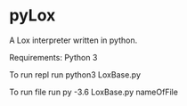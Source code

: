 # pyLox
A Lox interpreter written in python.

Requirements: Python 3

To run repl run python3 LoxBase.py

To run file run py -3.6 LoxBase.py nameOfFile
